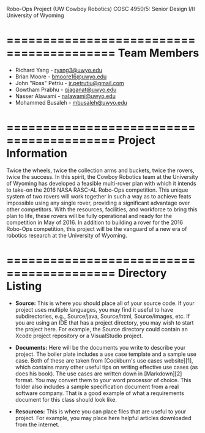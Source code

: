 Robo-Ops Project (UW Cowboy Robotics)
COSC 4950/5: Senior Design I/II
University of Wyoming

=========================================
Team Members
=========================================
* Richard Yang - ryang3@uwyo.edu
* Brian Moore - bmoore16@uwyo.edu
* John "Ross" Petriu - jr.petrutiu@gmail.com
* Gowtham Prabhu - gjaganat@uwyo.edu
* Nasser Alawami - nalawami@uwyo.edu
* Mohammed Busaleh - mbusaleh@uwyo.edu

=========================================
Project Information
=========================================
Twice the wheels, twice the collection arms and buckets, twice the rovers, twice the success. In this spirit, the Cowboy Robotics team at the University of Wyoming has developed a feasible multi-rover plan with which it intends to take-on the 2016 NASA RASC-AL Robo-Ops competition. This unique system of two rovers will work together in such a way as to achieve feats impossible using any single rover, providing a significant advantage over other competitors. With the resources, facilities, and workforce to bring this plan to life, these rovers will be fully operational and ready for the competition in May of 2016. In addition to building a rover for the 2016 Robo-Ops competition, this project will be the vanguard of a new era of robotics research at the University of Wyoming.

=========================================
Directory Listing
=========================================
* **Source:** This is where you should place all of your source code.  If your project
  uses multiple languages, you may find it useful to have subdirectories, e.g.,
  Source/java, Source/html, Source/images, etc.  If you are using an IDE that has
  a project directory, you may wish to start the project here.  For example, the
  Source directory could contain an Xcode project repository or a VisualStudio
  project.

* **Documents:** Here will be the documents you write to describe your project.  The
  boiler plate includes a use case template and a sample use case.  Both of these
  are taken from [Cockburn's use cases website][1], which contains many other useful tips
  on writing effective use cases (as does his book).  The use cases are written
  down in [Markdown][2] format.  You may convert them to your word processor of
  choice.  This folder also includes a sample specification document from a real
  software company.  That is a good example of what a requirements document for this
  class should look like.

* **Resources:** This is where you can place files that are useful to your project.
  For example, you may place here helpful articles downloaded from the internet.
